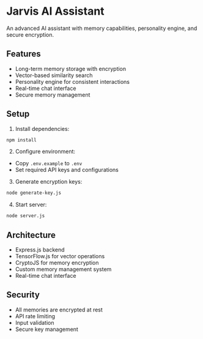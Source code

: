 # Jarvis AI Assistant

An advanced AI assistant with memory capabilities, personality engine, and secure encryption.

## Features
- Long-term memory storage with encryption
- Vector-based similarity search
- Personality engine for consistent interactions
- Real-time chat interface
- Secure memory management

## Setup
1. Install dependencies:
```bash
npm install
```

2. Configure environment:
- Copy `.env.example` to `.env`
- Set required API keys and configurations

3. Generate encryption keys:
```bash
node generate-key.js
```

4. Start server:
```bash
node server.js
```

## Architecture
- Express.js backend
- TensorFlow.js for vector operations
- CryptoJS for memory encryption
- Custom memory management system
- Real-time chat interface

## Security
- All memories are encrypted at rest
- API rate limiting
- Input validation
- Secure key management 